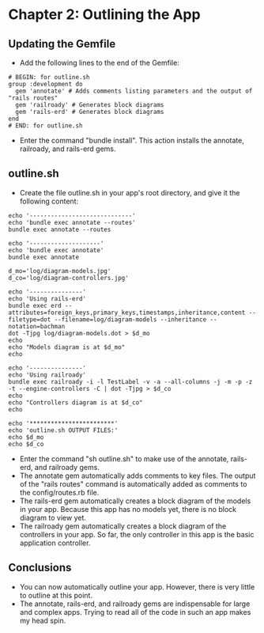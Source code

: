 # Chapter 2: Outlining the App

## Updating the Gemfile
* Add the following lines to the end of the Gemfile:
```
# BEGIN: for outline.sh
group :development do
  gem 'annotate' # Adds comments listing parameters and the output of "rails routes"
  gem 'railroady' # Generates block diagrams
  gem 'rails-erd' # Generates block diagrams
end
# END: for outline.sh
```
* Enter the command "bundle install".  This action installs the annotate, railroady, and rails-erd gems.

## outline.sh
* Create the file outline.sh in your app's root directory, and give it the following content:
```
echo '-----------------------------'
echo 'bundle exec annotate --routes'
bundle exec annotate --routes

echo '--------------------'
echo 'bundle exec annotate'
bundle exec annotate

d_mo='log/diagram-models.jpg'
d_co='log/diagram-controllers.jpg'

echo '---------------'
echo 'Using rails-erd'
bundle exec erd --attributes=foreign_keys,primary_keys,timestamps,inheritance,content --filetype=dot --filename=log/diagram-models --inheritance --notation=bachman
dot -Tjpg log/diagram-models.dot > $d_mo
echo
echo "Models diagram is at $d_mo"
echo

echo '---------------'
echo 'Using railroady'
bundle exec railroady -i -l TestLabel -v -a --all-columns -j -m -p -z -t --engine-controllers -C | dot -Tjpg > $d_co
echo
echo "Controllers diagram is at $d_co"
echo

echo '************************'
echo 'outline.sh OUTPUT FILES:'
echo $d_mo
echo $d_co
```
* Enter the command "sh outline.sh" to make use of the annotate, rails-erd, and railroady gems.
* The annotate gem automatically adds comments to key files.  The output of the "rails routes" command is automatically added as comments to the config/routes.rb file.
* The rails-erd gem automatically creates a block diagram of the models in your app.  Because this app has no models yet, there is no block diagram to view yet.
* The railroady gem automatically creates a block diagram of the controllers in your app.  So far, the only controller in this app is the basic application controller.

## Conclusions
* You can now automatically outline your app.  However, there is very little to outline at this point.
* The annotate, rails-erd, and railroady gems are indispensable for large and complex apps.  Trying to read all of the code in such an app makes my head spin.

